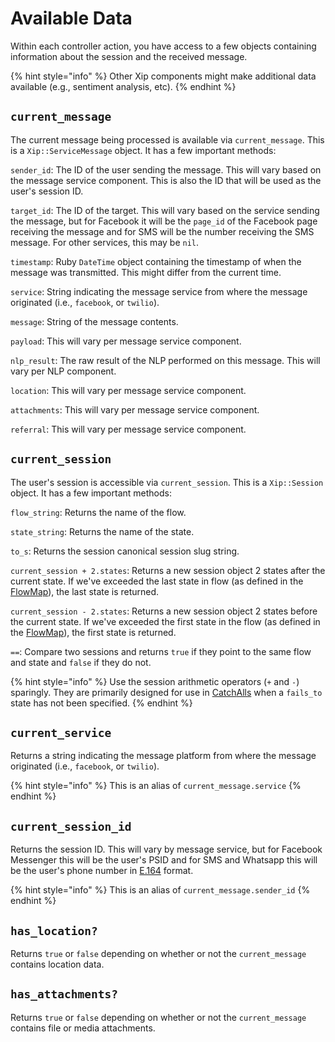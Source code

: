 # Available Data

Within each controller action, you have access to a few objects containing information about the session and the received message. 

{% hint style="info" %}
Other Xip components might make additional data available \(e.g., sentiment analysis, etc\).
{% endhint %}

## `current_message`

The current message being processed is available via `current_message`. This is a `Xip::ServiceMessage` object. It has a few important methods:

`sender_id`: The ID of the user sending the message. This will vary based on the message service component. This is also the ID that will be used as the user's session ID.

`target_id`: The ID of the target. This will vary based on the service sending the message, but for Facebook it will be the `page_id` of the Facebook page receiving the message and for SMS will be the number receiving the SMS message. For other services, this may be `nil`. 

`timestamp`: Ruby `DateTime` object containing the timestamp of when the message was transmitted. This might differ from the current time.

`service`: String indicating the message service from where the message originated \(i.e., `facebook`, or `twilio`\). 

`message`: String of the message contents.

`payload`: This will vary per message service component.

`nlp_result`: The raw result of the NLP performed on this message. This will vary per NLP component.

`location`: This will vary per message service component. 

`attachments`: This will vary per message service component. 

`referral`: This will vary per message service component.

## `current_session`

The user's session is accessible via `current_session`. This is a `Xip::Session` object. It has a few important methods:

`flow_string`: Returns the name of the flow. 

`state_string`: Returns the name of the state.

`to_s`: Returns the session canonical session slug string. 

`current_session + 2.states`: Returns a new session object 2 states after the current state. If we've exceeded the last state in flow \(as defined in the [FlowMap](../flows/flowmap.md)\), the last state is returned.

`current_session - 2.states`: Returns a new session object 2 states before the current state. If we've exceeded the first state in the flow \(as defined in the [FlowMap](../flows/flowmap.md)\), the first state is returned.

`==`: Compare two sessions and returns `true` if they point to the same flow and state and `false` if they do not.

{% hint style="info" %}
Use the session arithmetic operators \(`+` and `-`\) sparingly. They are primarily designed for use in [Catch](catch-alls.md)[Alls](catch-alls.md) when a `fails_to` state has not been specified.
{% endhint %}

## `current_service`

Returns a string indicating the message platform from where the message originated \(i.e., `facebook`, or `twilio`\). 

{% hint style="info" %}
This is an alias of `current_message.service`
{% endhint %}

## `current_session_id`

Returns the session ID. This will vary by message service, but for Facebook Messenger this will be the user's PSID and for SMS and Whatsapp this will be the user's phone number in [E.164](https://en.m.wikipedia.org/wiki/E.164) format.

{% hint style="info" %}
This is an alias of `current_message.sender_id`
{% endhint %}

## `has_location?`

Returns `true` or `false` depending on whether or not the `current_message` contains location data.

## `has_attachments?`

Returns `true` or `false` depending on whether or not the `current_message` contains file or media attachments.

